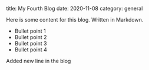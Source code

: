 title: My Fourth Blog
date: 2020-11-08
category: general


Here is some content for this blog. Written in Markdown.

- Bullet point 1
- Bullet point 2
- Bullet point 3
- Bullet point 4


Added new line in the blog
